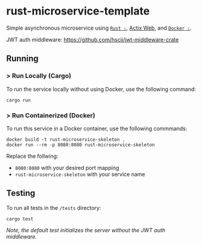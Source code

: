 # rust-microservice-template

Simple asynchronous microservice using [`Rust ⇩`](https://www.rust-lang.org/tools/install), [Actix Web](https://actix.rs/docs/getting-started), and [`Docker ⇩`](https://docs.docker.com/engine/install/).

JWT auth middleware: https://github.com/hscii/jwt-middleware-crate

## Running

### > Run Locally (Cargo)

To run the service locally without using Docker, use the following command:

```
cargo run
```

### > Run Containerized (Docker)

To run this service in a Docker container, use the following commmands:

```
docker build -t rust-microservice-skeleton .
docker run --rm -p 8080:8080 rust-microservice-skeleton
```

Replace the follwing:

- `8080:8080` with your desired port mapping
- `rust-microservice-skeleton` with your service name

## Testing

To run all tests in the `/tests` directory:

```
cargo test
```
_Note, the default test initializes the server without the JWT auth middleware._
